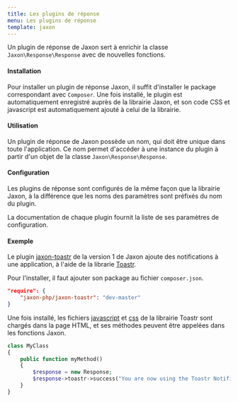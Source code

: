 ```yaml
---
title: Les plugins de réponse
menu: Les plugins de réponse
template: jaxon
---
```


Un plugin de réponse de Jaxon sert à enrichir la classe `Jaxon\Response\Response` avec de nouvelles fonctions.

#### Installation

Pour installer un plugin de réponse Jaxon, il suffit d'installer le package correspondant avec `Composer`.
Une fois installé, le plugin est automatiquement enregistré auprès de la librairie Jaxon, et son code CSS et javascript est automatiquement ajouté à celui de la librairie. 

#### Utilisation

Un plugin de réponse de Jaxon possède un nom, qui doit être unique dans toute l'application.
Ce nom permet d'accéder à une instance du plugin à partir d'un objet de la classe `Jaxon\Response\Response`.

#### Configuration

Les plugins de réponse sont configurés de la même façon que la librairie Jaxon, à la différence que les noms des paramètres sont préfixés du nom du plugin.

La documentation de chaque plugin fournit la liste de ses paramètres de configuration. 

#### Exemple

Le plugin [jaxon-toastr](https://github.com/jaxon-php/jaxon-toastr) de la version 1 de Jaxon ajoute des notifications à une application, à l'aide de la librarie [Toastr](https://github.com/CodeSeven/toastr).

Pour l'installer, il faut ajouter son package au fichier `composer.json`.
```json
"require": {
    "jaxon-php/jaxon-toastr": "dev-master"
}
```

Une fois installé, les fichiers [javascript](https://cdnjs.cloudflare.com/ajax/libs/toastr.js/latest/js/toastr.min.js) et [css](https://cdnjs.cloudflare.com/ajax/libs/toastr.js/latest/css/toastr.min.css) de la librairie Toastr sont chargés dans la page HTML, et ses méthodes peuvent être appelées dans les fonctions Jaxon. 

```php
class MyClass
{
    public function myMethod()
    {
        $response = new Response;
        $response->toastr->success("You are now using the Toastr Notification plugin!!");
    }
}
```
